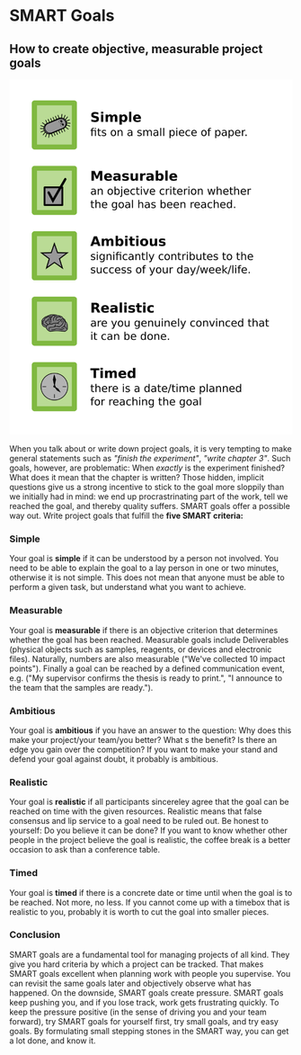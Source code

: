 # SMART Goals

## How to create objective, measurable project goals

![SMART Goals](images/tools/smart_goals.png)

When you talk about or write down project goals, it is very tempting to make general statements such as *"finish the experiment"*, *"write chapter 3"*. Such goals, however, are problematic: When *exactly* is the experiment finished? What does it mean that the chapter is written? Those hidden, implicit questions give us a strong incentive to stick to the goal more sloppily than we initially had in mind: we end up procrastrinating part of the work, tell we reached the goal, and thereby quality suffers.
SMART goals offer a possible way out. Write project goals that fulfill the **five SMART criteria:**

### Simple

Your goal is **simple** if it can be understood by a person not involved. You need to be able to explain the goal to a lay person in one or two minutes, otherwise it is not simple. This does not mean that anyone must be able to perform a given task, but understand what you want to achieve.

### Measurable
    
Your goal is **measurable** if there is an objective criterion that determines whether the goal has been reached. Measurable goals include Deliverables (physical objects such as samples, reagents, or devices and electronic files). Naturally, numbers are also measurable ("We've collected 10 impact points"). Finally a goal can be reached by a defined communication event, e.g. ("My supervisor confirms the thesis is ready to print.", "I announce to the team that the samples are ready.").

### Ambitious
    
Your goal is **ambitious** if you have an answer to the question: Why does this make your project/your team/you better? What s the benefit? Is there an edge you gain over the competition? If you want to make your stand and defend your goal against doubt, it probably is ambitious.
    
### Realistic

Your goal is **realistic** if all participants sincereley agree that the goal can be reached on time with the given resources. Realistic means that false consensus and lip service to a goal need to be ruled out. Be honest to yourself: Do you believe it can be done? If you want to know whether other people in the project believe the goal is realistic, the coffee break is a better occasion to ask than a conference table.
    
### Timed
    
Your goal is **timed** if there is a concrete date or time until when the goal is to be reached. Not more, no less. If you cannot come up with a timebox that is realistic to you, probably it is worth to cut the goal into smaller pieces.

### Conclusion

SMART goals are a fundamental tool for managing projects of all kind. They give you hard criteria by which a project can be tracked. That makes SMART goals excellent when planning work with people you supervise. You can revisit the same goals later and objectively observe what has happened. On the downside, SMART goals create pressure. SMART goals keep pushing you, and if you lose track, work gets frustrating quickly. To keep the pressure positive (in the sense of driving you and your team forward), try SMART goals for yourself first, try small goals, and try easy goals. By formulating small stepping stones in the SMART way, you can get a lot done, and know it. 